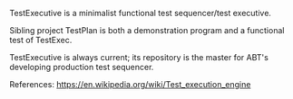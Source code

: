 TestExecutive is a minimalist functional test sequencer/test executive.

Sibling project TestPlan is both a demonstration program and a functional test of TestExec.

TestExecutive is always current; its repository is the master for ABT's developing production test sequencer.

References:
https://en.wikipedia.org/wiki/Test_execution_engine
